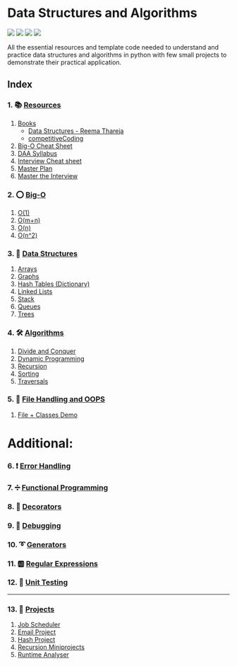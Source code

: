 # Data Structures and Algorithms

![](https://img.shields.io/github/issues/shushrutsharma/Data-Structures-and-Algorithms-Python?color=red&style=for-the-badge)
![](https://img.shields.io/github/issues-pr-closed/shushrutsharma/Data-Structures-and-Algorithms-Python?style=for-the-badge)
![](https://img.shields.io/github/stars/shushrutsharma/Data-Structures-and-Algorithms-Python?style=for-the-badge)
![](https://img.shields.io/badge/Built%20With-Python-blueviolet?style=for-the-badge)

All the essential resources and template code needed to understand and practice data structures and algorithms in python with few small projects to demonstrate their practical application.

## Index

### 1. 📚 [Resources](/01.%20Resources/)
1. [Books](/01.%20Resources/Books/)
    - [Data Structures - Reema Thareja](/01.%20Resources/Books/Data%20Structures%20-%20Reema%20Thareja.pdf)
    - [competitiveCoding](https://github.com/mihirs16/Data-Structures-and-Algorithms-Python/blob/master/01.%20Resources/Books/competitiveCoding.pdf)
2. [Big-O Cheat Sheet](/01.%20Resources/BigO-cheat-sheet.pdf)
3. [DAA Syllabus](/01.%20Resource/DAA%20Syllabus.pdf)
4. [Interview Cheat sheet](/01.%20Resources/Interview%20cheatsheet.pdf)
5. [Master Plan](/01.%20Resources/Master%20Plan.pdf)
6. [Master the Interview](/01.%20Resources/Master_the_Interview.pdf)

### 2. ⭕ [Big-O](/02.%20Big-O/)
1. [O(1)](/02.%20Big-O/O(1).py)
2. [O(m+n)](/02.%20Big-O/O(m%20+%20n).py)
3. [O(n)](/02.%20Big-O/O(m%20x%20n).py)
4. [O(n^2)](/02.%20Big-O/O(n^2).py)

### 3. 🏢 [Data Structures](/03.%20Data%20Structures/)
1. [Arrays](/03.%20Data%20Structures/Arrays/)
2. [Graphs](/03.%20Data%20Structures/Graphs)
3. [Hash Tables (Dictionary)](/03.%20Data%20Structures/Hash%20Tables)
4. [Linked Lists](/03.%20Data%20Structures/Linked%20Lists)
5. [Stack](/03.%20Data%20Structures/Queues)
6. [Queues](/03.%20Data%20Structures/Stacks)
7. [Trees](/03.%20Data%20Structures/Trees)

### 4. 🛠 [Algorithms](/04.%20Algorithms/)
1. [Divide and Conquer](/04.%20Algorithms/Divide%20and%20Conquer/)
2. [Dynamic Programming](/04.%20Algorithms/Dynamic%20Programming/)
3. [Recursion](/04.%20Algorithms/Recursion/)
4. [Sorting](/04.%20Algorithms/Sorting/)
5. [Traversals](/04.%20Algorithms/Traversals)

### 5. 📂 [File Handling and OOPS](/05.%20File%20Handling%20and%20OOPS/)
1. [File + Classes Demo](/05.%20File%20Handling%20and%20OOPS/file%2Bclasses.py)

# Additional: 

### 6. ❗ [Error Handling](/06.%20Error%20Handling/)

### 7. ➗ [Functional Programming](/07.%20Functional%20Programming/) 

### 8. 🎉 [Decorators](/08.%20Decorators/)

### 9. 👾 [Debugging](/09.%20Debugging/)

### 10. ➰ [Generators](/10.%20Generators/)

### 11. 🆎 [Regular Expressions](/11.%20Regular%20Expressions/)

### 12. 🧪 [Unit Testing](/12.%20Unit%20Testing/)

------------------------------------------

### 13. 👷 ‍[Projects](/13.%20Mini-Projects/)
1. [Job Scheduler](/13.%20Mini-Projects/Job%20Scheduler)
2. [Email Project](/13.%20Mini-Projects/email_project)
3. [Hash Project](/13.%20Mini-Projects/hash_project)
4. [Recursion Miniprojects](/13.%20Mini-Projects/recursion_miniprojects)
5. [Runtime Analyser](/13.%20Mini-Projects/runtime_analyser)

